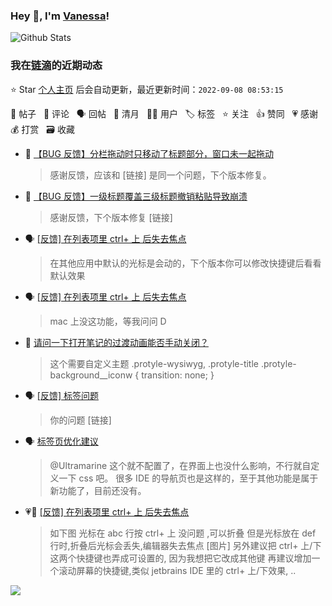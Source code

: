 ### Hey 👋, I'm [Vanessa](http://vanessa.b3log.org/)!

![Github Stats](https://github-readme-stats.vercel.app/api?username=Vanessa219&show_icons=true)

<!--events start -->

### 我在[链滴](https://ld246.com)的近期动态

⭐️ Star [个人主页](https://github.com/Vanessa219/Vanessa219) 后会自动更新，最近更新时间：`2022-09-08 08:53:15`

📝 帖子 &nbsp; 💬 评论 &nbsp; 🗣 回帖 &nbsp; 🌙 清月 &nbsp; 👨‍💻 用户 &nbsp; 🏷️ 标签 &nbsp; ⭐️ 关注 &nbsp; 👍 赞同 &nbsp; 💗 感谢 &nbsp; 💰 打赏 &nbsp; 🗃 收藏

* 💬 [【BUG 反馈】分栏拖动时只移动了标题部分，窗口未一起拖动](https://ld246.com/article/1662549153229/comment/1662552305121#comments)

  > 感谢反馈，应该和 [链接] 是同一个问题，下个版本修复。
* 💬 [【BUG 反馈】一级标题覆盖三级标题撤销粘贴导致崩溃](https://ld246.com/article/1662542137636/comment/1662543702869#comments)

  > 感谢反馈，下个版本修复 [链接]
* 🗣 [[反馈] 在列表项里 ctrl+ 上 后失去焦点](https://ld246.com/article/1662441553538/comment/1662526225146#comments)

  > 在其他应用中默认的光标是会动的，下个版本你可以修改快捷键后看看默认效果
* 🗣 [[反馈] 在列表项里 ctrl+ 上 后失去焦点](https://ld246.com/article/1662441553538/comment/1662526225146#comments)

  > mac 上没这功能，等我问问 D
* 💬 [请问一下打开笔记的过渡动画能否手动关闭？](https://ld246.com/article/1662475578737/comment/1662522728301#comments)

  > 这个需要自定义主题 .protyle-wysiwyg, .protyle-title .protyle-background__iconw { transition: none; }
* 🗣 [[反馈] 标签问题](https://ld246.com/article/1662447031354/comment/1662453207826#comments)

  > 你的问题 [链接]
* 🗣 [标签页优化建议](https://ld246.com/article/1661910505947/comment/1662446324732#comments)

  > @Ultramarine 这个就不配置了，在界面上也没什么影响，不行就自定义一下 css 吧。 很多 IDE 的导航页也是这样的，至于其他功能是属于新功能了，目前还没有。
* 💗📝 [[反馈] 在列表项里 ctrl+ 上 后失去焦点](https://ld246.com/article/1662441553538)

  > 如下图 光标在 abc 行按 ctrl+ 上 没问题 ,可以折叠 但是光标放在 def 行时,折叠后光标会丢失,编辑器失去焦点 [图片] 另外建议把 ctrl+ 上/下 这两个快捷键也弄成可设置的, 因为我想把它改成其他键 再建议增加一个滚动屏幕的快捷键,类似 jetbrains IDE 里的 ctrl+ 上/下效果, ..


<!--events end -->

<a title="Hits" target="_blank" href="https://github.com/Vanessa219/Vanessa219"><img src="https://hits.b3log.org/Vanessa219/Vanessa219.svg"></a>
